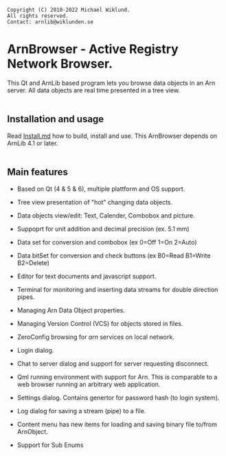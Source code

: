     Copyright (C) 2010-2022 Michael Wiklund.
    All rights reserved.
    Contact: arnlib@wiklunden.se

# ArnBrowser - Active Registry Network Browser.

This Qt and ArnLib based program lets you browse data objects in an Arn server. 
All data objects are real time presented in a tree view.
<Br><Br>


## Installation and usage

Read [Install.md](Install.md) how to build, install and use.
This ArnBrowser depends on ArnLib 4.1 or later.
<Br><Br>


## Main features

* Based on Qt (4 & 5 & 6), multiple plattform and OS support.

* Tree view presentation of "hot" changing data objects.

* Data objects view/edit: Text, Calender, Combobox and picture.

* Suppoprt for unit addition and decimal precision (ex. 5.1 mm)

* Data set for conversion and combobox (ex 0=Off 1=On 2=Auto)

* Data bitSet for conversion and check buttons (ex B0=Read B1=Write B2=Delete)

* Editor for text documents and javascript support.

* Terminal for monitoring and inserting data streams for double direction pipes.

* Managing Arn Data Object properties.

* Managing Version Control (VCS) for objects stored in files.

* ZeroConfig browsing for _arn_ services on local network.

* Login dialog.

* Chat to server dialog and support for server requesting disconnect.

* Qml running environment with support for Arn.
  This is comparable to a web browser running an arbitrary web application.

* Settings dialog.
  Contains genertor for password hash (to login system).

* Log dialog for saving a stream (pipe) to a file.

* Content menu has new items for loading and saving binary file to/from ArnObject.

* Support for Sub Enums

